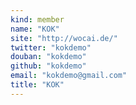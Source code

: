 ```yaml
---
kind: member
name: "KOK"
site: "http://wocai.de/"
twitter: "kokdemo"
douban: "kokdemo"
github: "kokdemo"
email: "kokdemo@gmail.com"
title: "KOK"
---
```


